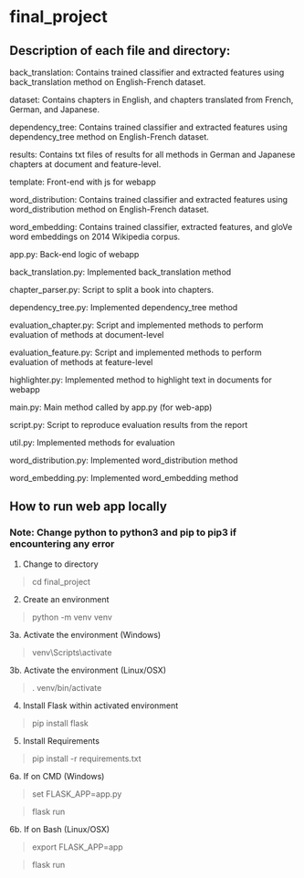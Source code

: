 # final_project

## Description of each file and directory:

back_translation: Contains trained classifier and extracted features using back_translation method on English-French dataset.

dataset: Contains chapters in English, and chapters translated from French, German, and Japanese.

dependency_tree: Contains trained classifier and extracted features using dependency_tree method on English-French dataset.

results: Contains txt files of results for all methods in German and Japanese chapters at document and feature-level.

template: Front-end with js for webapp

word_distribution: Contains trained classifier and extracted features using word_distribution method on English-French dataset.

word_embedding: Contains trained classifier, extracted features, and gloVe word embeddings on 2014 Wikipedia corpus.

app.py: Back-end logic of webapp

back_translation.py: Implemented back_translation method

chapter_parser.py: Script to split a book into chapters.

dependency_tree.py: Implemented dependency_tree method

evaluation_chapter.py: Script and implemented methods to perform evaluation of methods at document-level

evaluation_feature.py: Script and implemented methods to perform evaluation of methods at feature-level

highlighter.py: Implemented method to highlight text in documents for webapp

main.py: Main method called by app.py (for web-app)

script.py: Script to reproduce evaluation results from the report

util.py: Implemented methods for evaluation

word_distribution.py:  Implemented word_distribution method

word_embedding.py:  Implemented word_embedding method

## How to run web app locally
### Note: Change python to python3 and pip to pip3 if encountering any error

1. Change to directory
>cd final_project 

2. Create an environment
>python -m venv venv

3a. Activate the environment (Windows)
>venv\Scripts\activate

3b. Activate the environment (Linux/OSX)
>. venv/bin/activate

4. Install Flask within activated environment
>pip install flask

5. Install Requirements
>pip install -r requirements.txt

6a. If on CMD (Windows)
> set FLASK_APP=app.py

> flask run

6b. If on Bash (Linux/OSX)
>export FLASK_APP=app

>flask run
